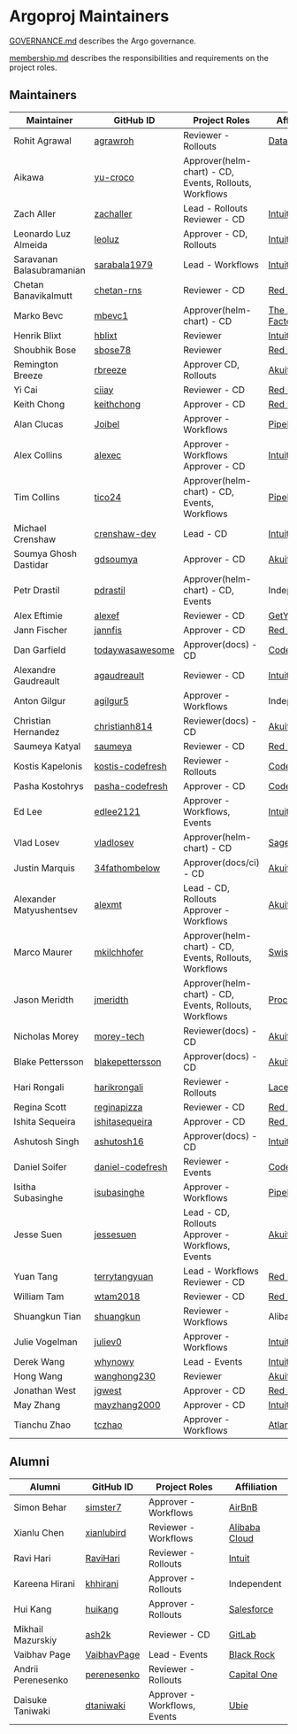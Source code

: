 # Argoproj Maintainers

[GOVERNANCE.md](https://github.com/argoproj/argoproj/blob/master/community/GOVERNANCE.md) describes the Argo governance.

[membership.md](https://github.com/argoproj/argoproj/blob/master/community/membership.md) describes the responsibilities and requirements on the project roles. 

## Maintainers

| Maintainer                | GitHub ID                                               | Project Roles                                          | Affiliation                                          |
|---------------------------|---------------------------------------------------------|--------------------------------------------------------|------------------------------------------------------|
| Rohit Agrawal             | [agrawroh](https://github.com/agrawroh)                 | Reviewer - Rollouts                                    | [Databricks](https://databricks.com/)                |
| Aikawa                    | [yu-croco](https://github.com/yu-croco)                 | Approver(helm-chart) - CD, Events, Rollouts, Workflows |                                                      |
| Zach Aller                | [zachaller](https://github.com/zachaller)               | Lead - Rollouts <br/>Reviewer - CD                     | [Intuit](https://www.github.com/intuit/)             |
| Leonardo Luz Almeida      | [leoluz](https://github.com/leoluz)                     | Approver - CD, Rollouts                                | [Intuit](https://www.github.com/intuit/)             |
| Saravanan Balasubramanian | [sarabala1979](https://github.com/sarabala1979)         | Lead - Workflows                                       | [Intuit](https://www.github.com/intuit/)             |
| Chetan Banavikalmutt      | [chetan-rns](https://github.com/chetan-rns)             | Reviewer - CD                                          | [Red Hat](https://www.github.com/redhat/)            |
| Marko Bevc                | [mbevc1](https://github.com/mbevc1)                     | Approver(helm-chart) - CD                              | [The Scale Factory](https://github.com/scalefactory) |
| Henrik Blixt              | [hblixt](https://github.com/hblixt)                     | Reviewer                                               | [Intuit](https://www.github.com/intuit/)             |
| Shoubhik Bose             | [sbose78](https://github.com/sbose78)                   | Reviewer                                               | [Red Hat](https://www.github.com/redhat/)            |
| Remington Breeze          | [rbreeze](https://github.com/rbreeze)                   | Approver CD, Rollouts                                  | [Akuity](https://akuity.io/)                         |
| Yi Cai                    | [ciiay](https://github.com/ciiay)                       | Reviewer - CD                                          | [Red Hat](https://www.github.com/redhat/)            |
| Keith Chong               | [keithchong](https://github.com/keithchong)             | Approver - CD                                          | [Red Hat](https://www.github.com/redhat/)            |
| Alan Clucas               | [Joibel](https://github.com/Joibel)                     | Approver - Workflows                                   | [Pipekit](https://www.pipekit.io/)                   |
| Alex Collins              | [alexec](https://github.com/alexec)                     | Approver - Workflows <br/>Approver - CD                | [Intuit](https://www.github.com/intuit/)             |
| Tim Collins               | [tico24](https://github.com/tico24)                     | Approver(helm-chart) - CD, Events, Workflows           | [Pipekit](https://pipekit.io/)                       |
| Michael Crenshaw          | [crenshaw-dev](https://github.com/crenshaw-dev)         | Lead - CD                                              | [Intuit](https://www.github.com/intuit/)             |
| Soumya Ghosh Dastidar     | [gdsoumya](https://github.com/gdsoumya)                 | Approver - CD                                          | [Akuity](https://akuity.io/)                         |
| Petr Drastil              | [pdrastil](https://github.com/pdrastil)                 | Approver(helm-chart) - CD, Events                      | Independent                                          |
| Alex Eftimie              | [alexef](https://github.com/alexef)                     | Reviewer - CD                                          | [GetYourGuide](https://www.getyourguide.com/)        |
| Jann Fischer              | [jannfis](https://github.com/jannfis)                   | Approver - CD                                          | [Red Hat](https://www.github.com/redhat/)            |
| Dan Garfield              | [todaywasawesome](https://github.com/todaywasawesome)   | Approver(docs) - CD                                    | [Codefresh](https://www.github.com/codefresh/)       |
| Alexandre Gaudreault      | [agaudreault](https://github.com/agaudreault)           | Reviewer - CD                                          | [Intuit](https://www.github.com/intuit/)             |
| Anton Gilgur              | [agilgur5](https://github.com/agilgur5)                 | Approver - Workflows                                   | Independent                                          |
| Christian Hernandez       | [christianh814](https://github.com/christianh814)       | Reviewer(docs) - CD                                    | [Akuity](https://akuity.io/)                         |
| Saumeya Katyal            | [saumeya](https://github.com/saumeya)                   | Reviewer - CD                                          | [Red Hat](https://www.github.com/redhat/)            |
| Kostis Kapelonis          | [kostis-codefresh](https://github.com/kostis-codefresh) | Reviewer - Rollouts                                    | [Codefresh](https://www.github.com/codefresh/)       |
| Pasha Kostohrys           | [pasha-codefresh](https://github.com/pasha-codefresh)   | Approver - CD                                          | [Codefresh](https://www.github.com/codefresh/)       |
| Ed Lee                    | [edlee2121](https://github.com/edlee2121)               | Approver - Workflows, Events                           | [Intuit](https://www.github.com/intuit/)             |
| Vlad Losev                | [vladlosev](https://github.com/vladlosev)               | Approver(helm-chart) - CD                              | [Sage Intacct](https://github.com/intacct)           |
| Justin Marquis            | [34fathombelow](https://github.com/34fathombelow)       | Approver(docs/ci) - CD                                 | [Akuity](https://akuity.io/)                         |
| Alexander Matyushentsev   | [alexmt](https://github.com/alexmt)                     | Lead - CD, Rollouts <br/>Approver - Workflows          | [Akuity](https://akuity.io/)                         |
| Marco Maurer              | [mkilchhofer](https://github.com/mkilchhofer)           | Approver(helm-chart) - CD, Events, Rollouts, Workflows | [Swiss Post](https://post.ch/)                       |
| Jason Meridth             | [jmeridth](https://github.com/jmeridth)                 | Approver(helm-chart) - CD, Events, Rollouts, Workflows | [Procore](https://www.procore.com/)                  |
| Nicholas Morey            | [morey-tech](https://github.com/morey-tech)             | Reviewer(docs) - CD                                    | [Akuity](https://akuity.io/)                         |
| Blake Pettersson          | [blakepettersson](https://github.com/blakepettersson)   | Approver(docs) - CD                                    | [Akuity](https://akuity.io/)                         |
| Hari Rongali              | [harikrongali](https://github.com/harikrongali)         | Reviewer - Rollouts                                    | [Lacework](https://github.com/lacework)              |
| Regina Scott              | [reginapizza](https://github.com/reginapizza)           | Reviewer - CD                                          | [Red Hat](https://www.github.com/redhat/)            |
| Ishita Sequeira           | [ishitasequeira](https://github.com/ishitasequeira)     | Approver - CD                                          | [Red Hat](https://www.github.com/redhat/)            |
| Ashutosh Singh            | [ashutosh16](https://github.com/ashutosh16)             | Approver(docs) - CD                                    | [Intuit](https://www.github.com/intuit/)             |
| Daniel Soifer             | [daniel-codefresh](https://github.com/daniel-codefresh) | Reviewer - Events                                      | [Codefresh](https://www.github.com/codefresh/)       |
| Isitha Subasinghe         | [isubasinghe](https://github.com/isubasinghe)           | Approver - Workflows                                   | [Pipekit](https://pipekit.io/)                       |
| Jesse Suen                | [jessesuen](https://github.com/jessesuen)               | Lead - CD, Rollouts <br/>Approver - Workflows, Events  | [Akuity](https://akuity.io/)                         |
| Yuan Tang                 | [terrytangyuan](https://github.com/terrytangyuan)       | Lead - Workflows <br/>Reviewer - CD                    | [Red Hat](https://www.github.com/redhat/)            |
| William Tam               | [wtam2018](https://github.com/wtam2018)                 | Reviewer - CD                                          | [Red Hat](https://www.github.com/redhat/)            |
| Shuangkun Tian            | [shuangkun](https://github.com/shuangkun)               | Reviewer - Workflows                                   | Alibaba                                              |
| Julie Vogelman            | [juliev0](https://github.com/juliev0)                   | Approver - Workflows                                   | [Intuit](https://www.github.com/intuit/)             |
| Derek Wang                | [whynowy](https://github.com/whynowy)                   | Lead - Events                                          | [Intuit](https://www.github.com/intuit/)             |
| Hong Wang                 | [wanghong230](https://github.com/wanghong230)           | Reviewer                                               | [Akuity](https://akuity.io/)                         |
| Jonathan West             | [jgwest](https://github.com/jgwest)                     | Approver - CD                                          | [Red Hat](https://www.github.com/redhat/)            |
| May Zhang                 | [mayzhang2000](https://github.com/mayzhang2000)         | Approver - CD                                          | [Intuit](https://www.github.com/intuit/)             |
| Tianchu Zhao              | [tczhao](https://github.com/tczhao)                     | Approver - Workflows                                   | [Atlan](https://atlan.com/)                          |

## Alumni

| Alumni             | GitHub ID                                     | Project Roles                | Affiliation                                     |
|--------------------|-----------------------------------------------|------------------------------|-------------------------------------------------|
| Simon Behar        | [simster7](https://github.com/simster7)       | Approver - Workflows         | [AirBnB](https://www.github.com/airbnb/)        |
| Xianlu Chen        | [xianlubird](https://github.com/xianlubird)   | Reviewer - Workflows         | [Alibaba Cloud](https://github.com/aliyun)      |
| Ravi Hari          | [RaviHari](https://github.com/RaviHari)       | Reviewer - Rollouts          | [Intuit](https://www.github.com/intuit/)        |
| Kareena Hirani     | [khhirani](https://github.com/khhirani)       | Approver - Rollouts          | Independent                                     |
| Hui Kang           | [huikang](https://github.com/huikang)         | Approver - Rollouts          | [Salesforce](https://salesforce.com/)           |
| Mikhail Mazurskiy  | [ash2k](https://github.com/ash2k)             | Reviewer - CD                | [GitLab](https://www.github.com/gitlab/)        |
| Vaibhav Page       | [VaibhavPage](https://github.com/VaibhavPage) | Lead - Events                | [Black Rock](https://www.github.com/blackrock/) |
| Andrii Perenesenko | [perenesenko](https://github.com/perenesenko) | Reviewer - Rollouts          | [Capital One](https://github.com/capitalone/)   |
| Daisuke Taniwaki   | [dtaniwaki](https://github.com/dtaniwaki)     | Approver - Workflows, Events | [Ubie](https://ubie.life/)                      |

